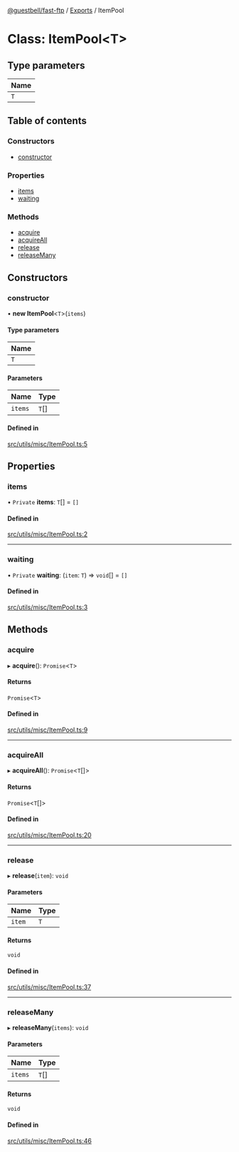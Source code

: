 [@guestbell/fast-ftp](../README.md) / [Exports](../modules.md) / ItemPool

# Class: ItemPool<T\>

## Type parameters

| Name |
| :------ |
| `T` |

## Table of contents

### Constructors

- [constructor](ItemPool.md#constructor)

### Properties

- [items](ItemPool.md#items)
- [waiting](ItemPool.md#waiting)

### Methods

- [acquire](ItemPool.md#acquire)
- [acquireAll](ItemPool.md#acquireall)
- [release](ItemPool.md#release)
- [releaseMany](ItemPool.md#releasemany)

## Constructors

### constructor

• **new ItemPool**<`T`\>(`items`)

#### Type parameters

| Name |
| :------ |
| `T` |

#### Parameters

| Name | Type |
| :------ | :------ |
| `items` | `T`[] |

#### Defined in

[src/utils/misc/ItemPool.ts:5](https://github.com/guestbell/fast-ftp/blob/6ee0bd6/src/utils/misc/ItemPool.ts#L5)

## Properties

### items

• `Private` **items**: `T`[] = `[]`

#### Defined in

[src/utils/misc/ItemPool.ts:2](https://github.com/guestbell/fast-ftp/blob/6ee0bd6/src/utils/misc/ItemPool.ts#L2)

___

### waiting

• `Private` **waiting**: (`item`: `T`) => `void`[] = `[]`

#### Defined in

[src/utils/misc/ItemPool.ts:3](https://github.com/guestbell/fast-ftp/blob/6ee0bd6/src/utils/misc/ItemPool.ts#L3)

## Methods

### acquire

▸ **acquire**(): `Promise`<`T`\>

#### Returns

`Promise`<`T`\>

#### Defined in

[src/utils/misc/ItemPool.ts:9](https://github.com/guestbell/fast-ftp/blob/6ee0bd6/src/utils/misc/ItemPool.ts#L9)

___

### acquireAll

▸ **acquireAll**(): `Promise`<`T`[]\>

#### Returns

`Promise`<`T`[]\>

#### Defined in

[src/utils/misc/ItemPool.ts:20](https://github.com/guestbell/fast-ftp/blob/6ee0bd6/src/utils/misc/ItemPool.ts#L20)

___

### release

▸ **release**(`item`): `void`

#### Parameters

| Name | Type |
| :------ | :------ |
| `item` | `T` |

#### Returns

`void`

#### Defined in

[src/utils/misc/ItemPool.ts:37](https://github.com/guestbell/fast-ftp/blob/6ee0bd6/src/utils/misc/ItemPool.ts#L37)

___

### releaseMany

▸ **releaseMany**(`items`): `void`

#### Parameters

| Name | Type |
| :------ | :------ |
| `items` | `T`[] |

#### Returns

`void`

#### Defined in

[src/utils/misc/ItemPool.ts:46](https://github.com/guestbell/fast-ftp/blob/6ee0bd6/src/utils/misc/ItemPool.ts#L46)
